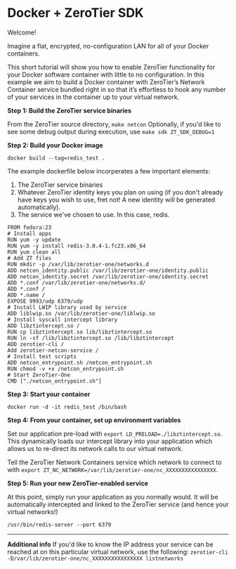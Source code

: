 Docker + ZeroTier SDK
====

Welcome!

Imagine a flat, encrypted, no-configuration LAN for all of your Docker containers. 

This short tutorial will show you how to enable ZeroTier functionality for your Docker software container with little to no configuration. In this example we aim to build a Docker container with ZeroTier’s Network Container service bundled right in so that it’s effortless to hook any number of your services in the container up to your virtual network.

**Step 1: Build the ZeroTier service binaries**

From the ZeroTier source directory,  `make netcon` Optionally, if you'd like to see some debug output during execution, use `make sdk ZT_SDK_DEBUG=1`

**Step 2: Build your Docker image**

`docker build --tag=redis_test .`

The example dockerfile below incorperates a few important elements:
 
1) The ZeroTier service binaries
2) Whatever ZeroTier identity keys you plan on using (if you don't already have keys you wish to use, fret not! A new identity will be generated automatically).
3) The service we've chosen to use. In this case, redis.
```
FROM fedora:23
# Install apps
RUN yum -y update
RUN yum -y install redis-3.0.4-1.fc23.x86_64
RUN yum clean all
# Add ZT files
RUN mkdir -p /var/lib/zerotier-one/networks.d
ADD netcon_identity.public /var/lib/zerotier-one/identity.public
ADD netcon_identity.secret /var/lib/zerotier-one/identity.secret
ADD *.conf /var/lib/zerotier-one/networks.d/
ADD *.conf /
ADD *.name /
EXPOSE 9993/udp 6379/udp
# Install LWIP library used by service
ADD liblwip.so /var/lib/zerotier-one/liblwip.so
# Install syscall intercept library
ADD libztintercept.so /
RUN cp libztintercept.so lib/libztintercept.so
RUN ln -sf /lib/libztintercept.so /lib/libztintercept
ADD zerotier-cli /
Add zerotier-netcon-service /
# Install test scripts
ADD netcon_entrypoint.sh /netcon_entrypoint.sh
RUN chmod -v +x /netcon_entrypoint.sh
# Start ZeroTier-One
CMD ["./netcon_entrypoint.sh"]
```

**Step 3: Start your container**

`docker run -d -it redis_test /bin/bash`

**Step 4: From your container, set up environment variables**

Set our application pre-load with `export LD_PRELOAD=./libztintercept.so`. This dynamically loads our intercept library into your application which allows us to re-direct its network calls to our virtual network.

Tell the ZeroTier Network Containers service which network to connect to with `export ZT_NC_NETWORK=/var/lib/zerotier-one/nc_XXXXXXXXXXXXXXXX`.

**Step 5: Run your new ZeroTier-enabled service**

At this point, simply run your application as you normally would. It will be automatically intercepted and linked to the ZeroTier service (and hence your virtual networks!)

`/usr/bin/redis-server --port 6379`

***
**Additional info**
If you'd like to know the IP address your service can be reached at on this particular virtual network, use the following:
`zerotier-cli -D/var/lib/zerotier-one/nc_XXXXXXXXXXXXXXXX listnetworks`
